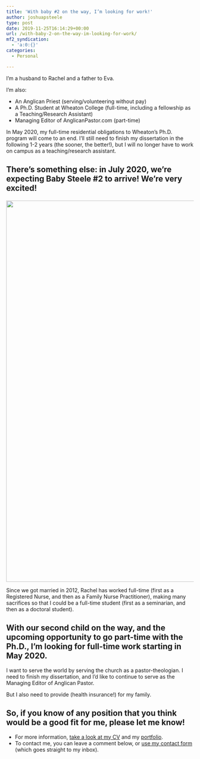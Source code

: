 ```yaml
---
title: 'With baby #2 on the way, I’m looking for work!'
author: joshuapsteele
type: post
date: 2019-11-25T16:14:29+00:00
url: /with-baby-2-on-the-way-im-looking-for-work/
mf2_syndication:
  - 'a:0:{}'
categories:
  - Personal

---
```

I&#8217;m a husband to Rachel and a father to Eva.

I&#8217;m also:

  * An Anglican Priest (serving/volunteering without pay)
  * A Ph.D. Student at Wheaton College (full-time, including a fellowship as a Teaching/Research Assistant)
  * Managing Editor of AnglicanPastor.com (part-time)

In May 2020, my full-time residential obligations to Wheaton&#8217;s Ph.D. program will come to an end. I&#8217;ll still need to finish my dissertation in the following 1-2 years (the sooner, the better!), but I will no longer have to work on campus as a teaching/research assistant.

## There&#8217;s something else: in July 2020, we&#8217;re expecting Baby Steele #2 to arrive! We&#8217;re very excited!<figure class="wp-block-image size-large">

<img decoding="async" loading="lazy" width="768" height="1024" src="https://joshuapsteele.com/wp-content/uploads/2019/11/624D6A25-2774-4BE3-BE83-61358C989530_1_105_c.jpeg" alt="" class="wp-image-42107" srcset="https://joshuapsteele.com/wp-content/uploads/2019/11/624D6A25-2774-4BE3-BE83-61358C989530_1_105_c.jpeg 768w, https://joshuapsteele.com/wp-content/uploads/2019/11/624D6A25-2774-4BE3-BE83-61358C989530_1_105_c-225x300.jpeg 225w" sizes="(max-width: 768px) 100vw, 768px" /> </figure> 

Since we got married in 2012, Rachel has worked full-time (first as a Registered Nurse, and then as a Family Nurse Practitioner), making many sacrifices so that I could be a full-time student (first as a seminarian, and then as a doctoral student).

## With our second child on the way, and the upcoming opportunity to go part-time with the Ph.D., I&#8217;m looking for full-time work starting in May 2020.

I want to serve the world by serving the church as a pastor-theologian. I need to finish my dissertation, and I&#8217;d like to continue to serve as the Managing Editor of Anglican Pastor.

But I also need to provide (health insurance!) for my family.

## So, if you know of any position that you think would be a good fit for me, please let me know!

  * For more information, [take a look at my CV][1] and my [portfolio][2].
  * To contact me, you can leave a comment below, or [use my contact form][3] (which goes straight to my inbox).

 [1]: https://joshuapsteele.com/portfolio/cv/
 [2]: https://joshuapsteele.com/portfolio/
 [3]: https://joshuapsteele.com/contact/